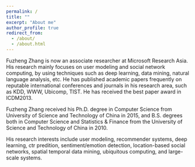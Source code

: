 ```yaml
---
permalink: /
title: ""
excerpt: "About me"
author_profile: true
redirect_from: 
  - /about/
  - /about.html
---
```


Fuzheng Zhang is now an associate researcher at Microsoft Research Asia. His research mainly focuses on user modeling and social network computing, by using techniques such as deep learning, data mining, natural language analysis, etc. He has published academic papers frequently on reputable international conferences and journals in his research area, such as KDD, WWW, Ubicomp, TIST. He has received the best paper award in ICDM2013.

Fuzheng Zhang received his Ph.D. degree in Computer Science from University of Science and Technology of China in 2015, and B.S. degrees both in Computer Science and Statistics & Finance from the University of Science and Technology of China in 2010.

His research interests include user modeling, recommender systems, deep learning, ctr predition, sentiment/emotion detection, location-based social networks, spatial temporal data mining, ubiquitous computing, and large-scale systems.
